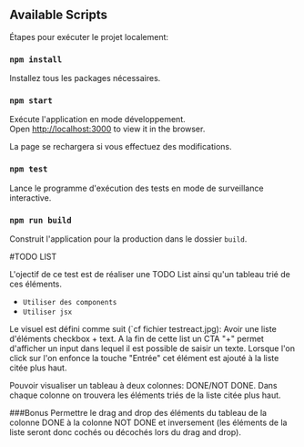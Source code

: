 

## Available Scripts

Étapes pour exécuter le projet localement:

### `npm install`

Installez tous les packages nécessaires.

### `npm start`

Exécute l'application en mode développement.<br />
Open [http://localhost:3000](http://localhost:3000) to view it in the browser.

La page se rechargera si vous effectuez des modifications.<br />

### `npm test`

Lance le programme d'exécution des tests en mode de surveillance interactive.<br />

### `npm run build`

Construit l'application pour la production dans le dossier `build`.<br />

#TODO LIST

L'ojectif de ce test est de réaliser une TODO List ainsi qu'un tableau trié de ces éléments.

- `Utiliser des components`
- `Utiliser jsx`

Le visuel est défini comme suit (`cf fichier testreact.jpg): Avoir une liste d'éléments checkbox + text. A la fin de cette list un CTA "+" permet d'afficher un input dans lequel il est possible de saisir un texte. Lorsque l'on click sur l'on enfonce la touche "Entrée" cet élément est ajouté à la liste citée plus haut.

Pouvoir visualiser un tableau à deux colonnes: DONE/NOT DONE. Dans chaque colonne on trouvera les éléments triés de la liste citée plus haut.

###Bonus 
Permettre le drag and drop des éléments du tableau de la colonne DONE à la colonne NOT DONE et inversement (les éléments de la liste seront donc cochés ou décochés lors du drag and drop).
